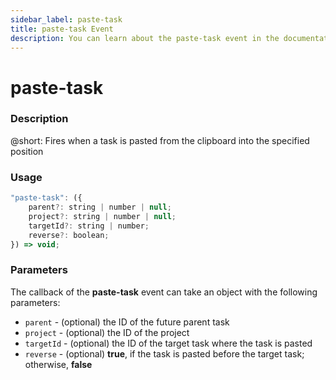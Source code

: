 ```yaml
---
sidebar_label: paste-task
title: paste-task Event
description: You can learn about the paste-task event in the documentation of the DHTMLX JavaScript To Do List library. Browse developer guides and API reference, try out code examples and live demos, and download a free 30-day evaluation version of DHTMLX To Do List.
---
```


# paste-task

### Description

@short: Fires when a task is pasted from the clipboard into the specified position

### Usage

~~~js
"paste-task": ({
    parent?: string | number | null;
    project?: string | number | null;
    targetId?: string | number;
    reverse?: boolean;
}) => void;
~~~

### Parameters

The callback of the **paste-task** event can take an object with the following parameters:

- `parent` - (optional) the ID of the future parent task
- `project` - (optional) the ID of the project
- `targetId` - (optional) the ID of the target task where the task is pasted
- `reverse` - (optional) **true**, if the task is pasted before the target task; otherwise, **false**